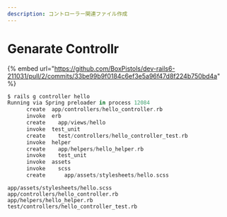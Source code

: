```yaml
---
description: コントローラー関連ファイル作成
---
```


# Genarate Controllr

{% embed url="https://github.com/BoxPistols/dev-rails6-211031/pull/2/commits/33be99b9f0184c6ef3e5a96f47d8f224b750bd4a" %}

```dart
$ rails g controller hello
Running via Spring preloader in process 12084
      create  app/controllers/hello_controller.rb
      invoke  erb
      create    app/views/hello
      invoke  test_unit
      create    test/controllers/hello_controller_test.rb
      invoke  helper
      create    app/helpers/hello_helper.rb
      invoke    test_unit
      invoke  assets
      invoke    scss
      create      app/assets/stylesheets/hello.scss
```

```
app/assets/stylesheets/hello.scss
app/controllers/hello_controller.rb
app/helpers/hello_helper.rb
test/controllers/hello_controller_test.rb
```
